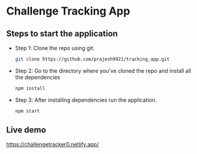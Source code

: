 # Challenge Tracking App

## Steps to start the application
- Step 1: Clone the repo using git.
  ```bash
  git clone https://github.com/prajesh9921/tracking_app.git
  ```
- Step 2: Go to the directory where you've cloned the repo and install all the dependencies
  ```bash
  npm install
  ```
- Step 3: After installing dependencies run the application.
  ```bash
  npm start
  ``` 

## Live demo
https://challengetracker0.netlify.app/

